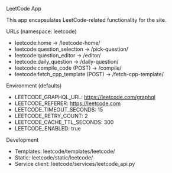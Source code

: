 LeetCode App

This app encapsulates LeetCode-related functionality for the site.

URLs (namespace: leetcode)
- leetcode:home → /leetcode-home/
- leetcode:question_selection → /pick-question/
- leetcode:question_editor → /editor/
- leetcode:daily_question → /daily-question/
- leetcode:compile_code (POST) → /compile/
- leetcode:fetch_cpp_template (POST) → /fetch-cpp-template/

Environment (defaults)
- LEETCODE_GRAPHQL_URL: https://leetcode.com/graphql
- LEETCODE_REFERER: https://leetcode.com
- LEETCODE_TIMEOUT_SECONDS: 15
- LEETCODE_RETRY_COUNT: 2
- LEETCODE_CACHE_TTL_SECONDS: 300
- LEETCODE_ENABLED: true

Development
- Templates: leetcode/templates/leetcode/
- Static: leetcode/static/leetcode/
- Service client: leetcode/services/leetcode_api.py

